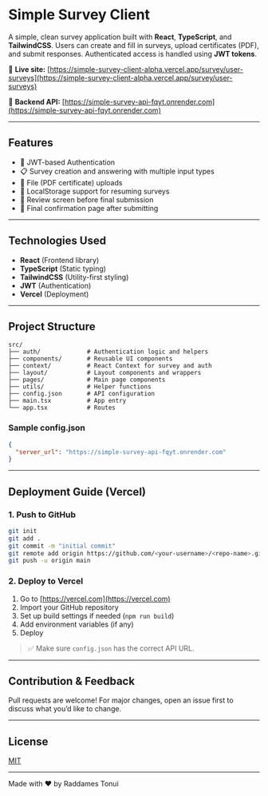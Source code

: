 # Simple Survey Client

A simple, clean survey application built with **React**, **TypeScript**, and **TailwindCSS**. Users can create and fill in surveys, upload certificates (PDF), and submit responses. Authenticated access is handled using **JWT tokens**.

🔗 **Live site:** [https://simple-survey-client-alpha.vercel.app/survey/user-surveys](https://simple-survey-client-alpha.vercel.app/survey/user-surveys)

🔗 **Backend API:** [https://simple-survey-api-fqyt.onrender.com](https://simple-survey-api-fqyt.onrender.com)

---

## Features
- 🔐 JWT-based Authentication
- 📋 Survey creation and answering with multiple input types
- 🧾 File (PDF certificate) uploads
- 💾 LocalStorage support for resuming surveys
- 🧠 Review screen before final submission
- 🎯 Final confirmation page after submitting

---

## Technologies Used
- **React** (Frontend library)
- **TypeScript** (Static typing)
- **TailwindCSS** (Utility-first styling)
- **JWT** (Authentication)
- **Vercel** (Deployment)

---

## Project Structure
```
src/
├── auth/             # Authentication logic and helpers
├── components/       # Reusable UI components
├── context/          # React Context for survey and auth
├── layout/           # Layout components and wrappers
├── pages/            # Main page components
├── utils/            # Helper functions
├── config.json       # API configuration
├── main.tsx          # App entry
└── app.tsx           # Routes
```

### Sample config.json
```json
{
  "server_url": "https://simple-survey-api-fqyt.onrender.com"
}
```

---

## Deployment Guide (Vercel)

### 1. Push to GitHub
```bash
git init
git add .
git commit -m "initial commit"
git remote add origin https://github.com/<your-username>/<repo-name>.git
git push -u origin main
```

### 2. Deploy to Vercel
1. Go to [https://vercel.com](https://vercel.com)
2. Import your GitHub repository
3. Set up build settings if needed (`npm run build`)
4. Add environment variables (if any)
5. Deploy

> ✅ Make sure `config.json` has the correct API URL.

---

## Contribution & Feedback
Pull requests are welcome! For major changes, open an issue first to discuss what you’d like to change.

---

## License
[MIT](LICENSE)

---

Made with ❤️ by Raddames Tonui